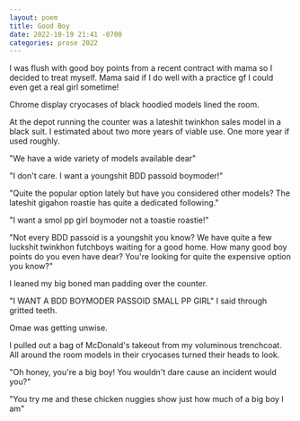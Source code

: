 ```yaml
---
layout: poem
title: Good Boy
date: 2022-10-19 21:41 -0700
categories: prose 2022
---
```


I was flush with good boy points from a recent contract with mama so I
decided to treat myself. Mama said if I do well with a practice gf I
could even get a real girl sometime!

Chrome display cryocases of black hoodied models lined the room.

At the depot running the counter was a lateshit twinkhon sales model
in a black suit. I estimated about two more years of viable use. One
more year if used roughly.

"We have a wide variety of models available dear"

"I don't care. I want a youngshit BDD passoid boymoder!"

"Quite the popular option lately but have you considered other models?
The lateshit gigahon roastie has quite a dedicated following."

"I want a smol pp girl boymoder not a toastie roastie!"

"Not every BDD passoid is a youngshit you know? We have quite a few
luckshit twinkhon futchboys waiting for a good home. How many good boy
points do you even have dear? You're looking for quite the expensive
option you know?"

I leaned my big boned man padding over the counter.

"I WANT A BDD BOYMODER PASSOID SMALL PP GIRL" I said through gritted
teeth.

Omae was getting unwise.

I pulled out a bag of McDonald's takeout from my voluminous
trenchcoat. All around the room models in their cryocases turned their
heads to look.

"Oh honey, you're a big boy! You wouldn't dare cause an incident would
you?"

"You try me and these chicken nuggies show just how much of a big boy
I am"
